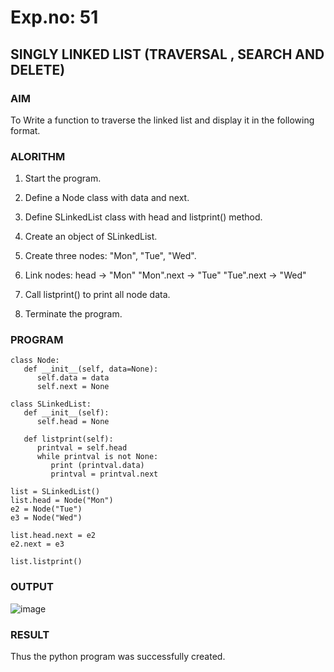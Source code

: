 # Exp.no: 51
## SINGLY LINKED LIST (TRAVERSAL , SEARCH AND DELETE)

### AIM

To Write a function to traverse the linked list and display it in the following format.

### ALORITHM 

1. Start the program.

2. Define a Node class with data and next.

3. Define SLinkedList class with head and listprint() method.

4. Create an object of SLinkedList.

5. Create three nodes: "Mon", "Tue", "Wed".

6. Link nodes:
   head → "Mon"
   "Mon".next → "Tue"
   "Tue".next → "Wed"

7. Call listprint() to print all node data.

8. Terminate the program.
   
### PROGRAM

```
class Node:
   def __init__(self, data=None):
      self.data = data
      self.next = None

class SLinkedList:
   def __init__(self):
      self.head = None

   def listprint(self):
      printval = self.head
      while printval is not None:
         print (printval.data)
         printval = printval.next

list = SLinkedList()
list.head = Node("Mon")
e2 = Node("Tue")
e3 = Node("Wed")

list.head.next = e2
e2.next = e3

list.listprint()
```

### OUTPUT

![image](https://github.com/user-attachments/assets/099f2744-057e-46fa-a6bd-c3d4b8969855)

### RESULT
Thus the python program was successfully created.
